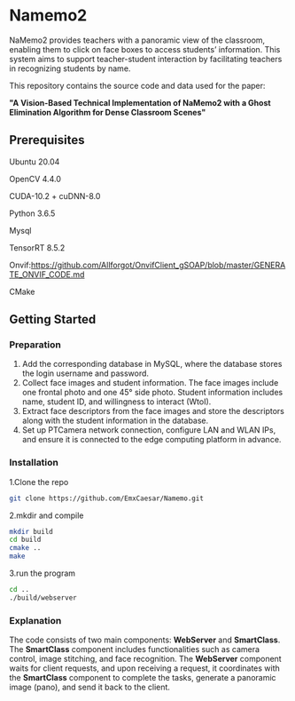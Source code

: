 # Namemo2

NaMemo2 provides teachers with a panoramic view of the classroom, enabling them to click on face boxes to access students’ information. 
This system aims to support teacher-student interaction by facilitating teachers in recognizing students by name.

This repository contains the source code and data used for the paper:

**"A Vision-Based Technical Implementation of NaMemo2 with a Ghost Elimination Algorithm for Dense Classroom Scenes"**

## Prerequisites
Ubuntu 20.04

OpenCV 4.4.0

CUDA-10.2 + cuDNN-8.0

Python 3.6.5

Mysql

TensorRT 8.5.2

Onvif:https://github.com/Allforgot/OnvifClient_gSOAP/blob/master/GENERATE_ONVIF_CODE.md

CMake

## Getting Started

### Preparation
1. Add the corresponding database in MySQL, where the database stores the login username and password.
2. Collect face images and student information. The face images include one frontal photo and one 45° side photo. Student information includes name, student ID, and willingness to interact (WtoI).
3. Extract face descriptors from the face images and store the descriptors along with the student information in the database.
4. Set up PTCamera network connection, configure LAN and WLAN IPs, and ensure it is connected to the edge computing platform in advance.

### Installation
1.Clone the repo
```bash
git clone https://github.com/EmxCaesar/Namemo.git
```
2.mkdir and compile
```bash
mkdir build
cd build
cmake ..
make
```
3.run the program
```bash
cd ..
./build/webserver
```

### Explanation


The code consists of two main components: **WebServer** and **SmartClass**. The **SmartClass** component includes functionalities such as camera control, image stitching, and face recognition. The **WebServer** component waits for client requests, and upon receiving a request, it coordinates with the **SmartClass** component to complete the tasks, generate a panoramic image (pano), and send it back to the client.
